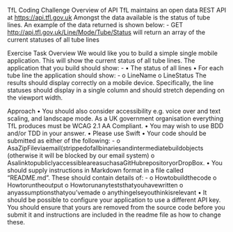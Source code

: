 TfL Coding Challenge
Overview of API
TfL maintains an open data REST API at https://api.tfl.gov.uk
Amongst the data available is the status of tube lines. An example of the data returned is
shown below: -
GET http://api.tfl.gov.uk/Line/Mode/Tube/Status will return an array of the current statuses of all tube lines

Exercise Task Overview
We would like you to build a simple single mobile application. This will show the current status of all tube lines.
The application that you build should show: -
• The status of all lines
• For each tube line the application should show: -
o LineName o LineStatus
The results should display correctly on a mobile device. Specifically, the line statuses should display in a single column and should stretch depending on the viewport width.

Approach
• You should also consider accessibility e.g. voice over and text scaling, and landscape mode. As a UK government organisation everything TfL produces must be WCAG 2.1 AA Compliant.
• You may wish to use BDD and/or TDD in your answer.
• Please use Swift
• Your code should be submitted as either of the following: -
o AsaZipFileviaemail(strippedofallbinariesandintermediatebuildobjects (otherwise it will be blocked by our email system)
o AsalinktopubliclyaccessibleareasuchasaGitHubrepositoryorDropBox.
• You should supply instructions in Markdown format in a file called “README.md”.
These should contain details of: -
o Howtobuildthecode
o Howtoruntheoutput
o Howtorunanyteststhatyouhavewritten o anyassumptionsthatyou’vemade
o anythingelseyouthinkisrelevant
• It should be possible to configure your application to use a different API key. You should ensure that yours are removed from the source code before you submit it and instructions are included in the readme file as how to change these.

